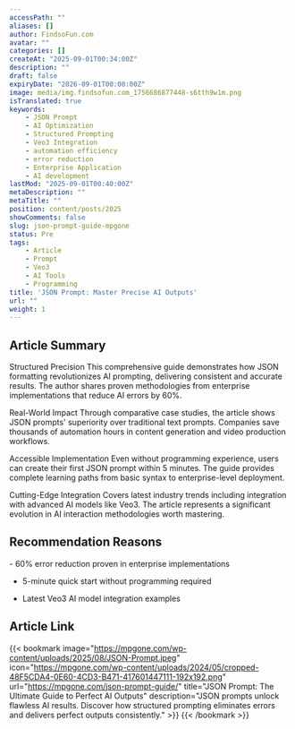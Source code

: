 ```yaml
---
accessPath: ""
aliases: []
author: FindsoFun.com
avatar: ""
categories: []
createAt: "2025-09-01T00:34:00Z"
description: ""
draft: false
expiryDate: "2026-09-01T00:00:00Z"
image: media/img.findsofun.com_1756686877448-s6tth9w1m.png
isTranslated: true
keywords:
    - JSON Prompt
    - AI Optimization
    - Structured Prompting
    - Veo3 Integration
    - automation efficiency
    - error reduction
    - Enterprise Application
    - AI development
lastMod: "2025-09-01T00:40:00Z"
metaDescription: ""
metaTitle: ""
position: content/posts/2025
showComments: false
slug: json-prompt-guide-mpgone
status: Pre
tags:
    - Article
    - Prompt
    - Veo3
    - AI Tools
    - Programming
title: 'JSON Prompt: Master Precise AI Outputs'
url: ""
weight: 1
---
```

## Article Summary
Structured Precision
This comprehensive guide demonstrates how JSON formatting revolutionizes AI prompting, delivering consistent and accurate results. The author shares proven methodologies from enterprise implementations that reduce AI errors by 60%.

Real-World Impact
Through comparative case studies, the article shows JSON prompts' superiority over traditional text prompts. Companies save thousands of automation hours in content generation and video production workflows.

Accessible Implementation
Even without programming experience, users can create their first JSON prompt within 5 minutes. The guide provides complete learning paths from basic syntax to enterprise-level deployment.

Cutting-Edge Integration
Covers latest industry trends including integration with advanced AI models like Veo3. The article represents a significant evolution in AI interaction methodologies worth mastering.

## Recommendation Reasons
<!--more-->- 60% error reduction proven in enterprise implementations

- 5-minute quick start without programming required

- Latest Veo3 AI model integration examples

## Article Link
{{< bookmark image="https://mpgone.com/wp-content/uploads/2025/08/JSON-Prompt.jpeg" icon="https://mpgone.com/wp-content/uploads/2024/05/cropped-48F5CDA4-0E60-4CD3-B471-417601447111-192x192.png" url="https://mpgone.com/json-prompt-guide/" title="JSON Prompt: The Ultimate Guide to Perfect AI Outputs" description="JSON prompts unlock flawless AI results. Discover how structured prompting eliminates errors and delivers perfect outputs consistently." >}}
{{< /bookmark >}}

